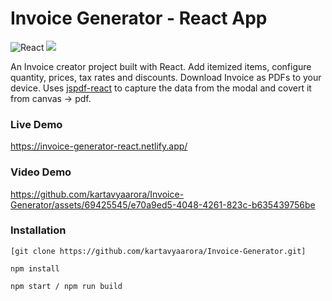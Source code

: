 # Invoice Generator - React App
![React](https://img.shields.io/badge/react-%2320232a.svg?style=for-the-badge&logo=react&logoColor=%2361DAFB) ![](https://img.shields.io/badge/bootstrap-%23563D7C.svg?style=for-the-badge&logo=bootstrap&logoColor=white)

An Invoice creator project built with React. Add itemized items, configure quantity, prices, tax rates and discounts. Download Invoice as PDFs to your device. Uses [jspdf-react](https://www.npmjs.com/package/jspdf-react) to capture the data from the modal and covert it from canvas -> pdf.

### Live Demo
https://invoice-generator-react.netlify.app/

### Video Demo



https://github.com/kartavyaarora/Invoice-Generator/assets/69425545/e70a9ed5-4048-4261-823c-b635439756be



### Installation

```
[git clone https://github.com/kartavyaarora/Invoice-Generator.git]

npm install

npm start / npm run build
```



